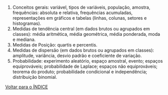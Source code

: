 1. Conceitos gerais: variável, tipos de variáveis, população, amostra, frequências: absoluta e relativa, frequências acumuladas, representações em gráficos e tabelas (linhas, colunas, setores e histogramas). 
2. Medidas de tendência central (em dados brutos ou agrupados em classes): média aritmética, média geométrica, média ponderada, moda e mediana. 
3. Medidas de Posição: quartis e percentis. 
4. Medidas de dispersão (em dados brutos ou agrupados em classes): amplitude, variância, desvio padrão e coeficiente de variação. 
5. Probabilidade: experimento aleatório, espaço amostral, evento; espaços equiprováveis; probabilidade de Laplace; espaços não equiprováveis; teorema do produto; probabilidade condicional e independência; distribuição binomial.

[Voltar para o ÍNDICE](https://github.com/andersonjeronimo/concurso_caixa_2024/blob/main/0.%20INDEX.md)
